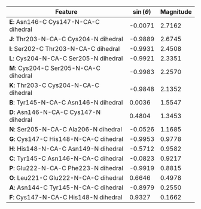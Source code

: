 | Feature | $\sin \left( \theta \right)$ | Magnitude |
|---------|------------|-----------|
| **E**: Asn146-C Cys147-N-CA-C dihedral | -0.0071 | 2.7162 |
| **J**: Thr203-N-CA-C Cys204-N dihedral | -0.9889 | 2.6745 |
| **I**: Ser202-C Thr203-N-CA-C dihedral | -0.9931 | 2.4508 |
| **L**: Cys204-N-CA-C Ser205-N dihedral | -0.9921 | 2.3351 |
| **M**: Cys204-C Ser205-N-CA-C dihedral | -0.9983 | 2.2570 |
| **K**: Thr203-C Cys204-N-CA-C dihedral | -0.9848 | 2.1352 |
| **B**: Tyr145-N-CA-C Asn146-N dihedral | 0.0036 | 1.5547 |
| **D**: Asn146-N-CA-C Cys147-N dihedral | 0.4804 | 1.3453 |
| **N**: Ser205-N-CA-C Ala206-N dihedral | -0.0526 | 1.1685 |
| **G**: Cys147-C His148-N-CA-C dihedral | -0.9953 | 0.9778 |
| **H**: His148-N-CA-C Asn149-N dihedral | -0.5712 | 0.9582 |
| **C**: Tyr145-C Asn146-N-CA-C dihedral | -0.0823 | 0.9217 |
| **P**: Glu222-N-CA-C Phe223-N dihedral | -0.9919 | 0.8815 |
| **O**: Leu221-C Glu222-N-CA-C dihedral | 0.6646 | 0.4978 |
| **A**: Asn144-C Tyr145-N-CA-C dihedral | -0.8979 | 0.2550 |
| **F**: Cys147-N-CA-C His148-N dihedral | 0.9327 | 0.1662 |
